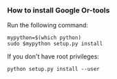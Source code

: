 ### How to install Google Or-tools

Run the following command:

```
mypython=$(which python) 
sudo $mypython setup.py install

```

If you don't have root privileges:

```
python setup.py install --user
```
